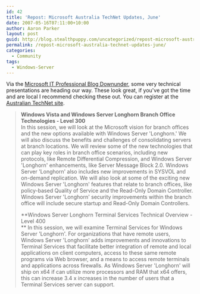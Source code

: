 ```yaml
---
id: 42
title: 'Repost: Microsoft Australia TechNet Updates, June'
date: 2007-05-16T07:11:00+10:00
author: Aaron Parker
layout: post
guid: http://blog.stealthpuppy.com/uncategorized/repost-microsoft-australia-technet-updates-june
permalink: /repost-microsoft-australia-technet-updates-june/
categories:
  - Community
tags:
  - Windows-Server
---
```

Via the [Microsoft IT Professional Blog Downunder](http://blogs.technet.com/itproaustralia/archive/2007/05/16/technet-updates-june-register-today.aspx), some very technical presentations are heading our way. These look great, if you've got the time and are local I recommend checking these out. You can register at the [Australian TechNet site](http://www.microsoft.com/australia/technet/techNet_Landingpage.mspx).

> **Windows Vista and Windows Server Longhorn Branch Office Technologies - Level 300**  
> In this session, we will look at the Microsoft vision for branch offices and the new options available with Windows Server 'Longhorn.' We will also discuss the benefits and challenges of consolidating servers at branch locations. We will review some of the new technologies that can play key roles in branch office scenarios, including new protocols, like Remote Differential Compression, and Windows Server 'Longhorn' enhancements, like Server Message Block 2.0. Windows Server 'Longhorn' also includes new improvements in SYSVOL and on-demand replication. We will also look at some of the exciting new Windows Server 'Longhorn' features that relate to branch offices, like policy-based Quality of Service and the Read-Only Domain Controller. Windows Server 'Longhorn' security improvements within the branch office will include secure startup and Read-Only Domain Controllers.
>
> **Windows Server Longhorn Terminal Services Technical Overview - Level 400  
>** In this session, we will examine Terminal Services for Windows Server 'Longhorn'. For organizations that have remote users, Windows Server 'Longhorn' adds improvements and innovations to Terminal Services that facilitate better integration of remote and local applications on client computers, access to these same remote programs via Web browser, and a means to access remote terminals and applications across firewalls. As Windows Server 'Longhorn' will ship on x64 if can utilize more processors and RAM that x64 offers, this can increase 3.4 x increases in the number of users that a Terminal Services server can support.